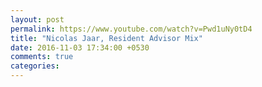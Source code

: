 ```yaml
---
layout: post
permalink: https://www.youtube.com/watch?v=Pwd1uNy0tD4
title: "Nicolas Jaar, Resident Advisor Mix"
date: 2016-11-03 17:34:00 +0530
comments: true
categories: 
---
```


